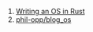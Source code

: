  1. [Writing an OS in Rust](https://os.phil-opp.com)
 2. [phil-opp/blog_os](https://github.com/phil-opp/blog_os)

